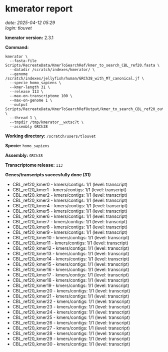 # kmerator report
*date: 2025-04-12 05:29*  
*login: tlouvet*

**kmerator version:** 2.3.1

**Command:**

```
kmerator \
  --fasta-file Scripts/RecreateData/KmerToSearchRef/kmer_to_search_CBL_ref20.fasta \
  --datadir /scratch/indexes/kmerator/ \
  --genome /scratch/indexes/jellyfish/human/GRCh38_with_MT_canonical.jf \
  --specie homo_sapiens \
  --kmer-length 31 \
  --release 113 \
  --max-on-transcriptome 100 \
  --max-on-genome 1 \
  --output Scripts/RecreateData/KmerToSearchRefOutput/kmer_to_search_CBL_ref20_output \
  --thread 1 \
  --tmpdir /tmp/kmerator__wxtsc7t \
  --assembly GRCh38
```

**Working directory:** `/scratch/users/tlouvet`

**Specie:** `homo_sapiens`

**Assembly:** `GRCh38`

**Transcriptome release:** `113`

**Genes/transcripts succesfully done (31)**

- CBL_ref20_kmer0 - kmers/contigs: 1/1 (level: transcript)
- CBL_ref20_kmer1 - kmers/contigs: 1/1 (level: transcript)
- CBL_ref20_kmer2 - kmers/contigs: 1/1 (level: transcript)
- CBL_ref20_kmer3 - kmers/contigs: 1/1 (level: transcript)
- CBL_ref20_kmer4 - kmers/contigs: 1/1 (level: transcript)
- CBL_ref20_kmer5 - kmers/contigs: 1/1 (level: transcript)
- CBL_ref20_kmer6 - kmers/contigs: 1/1 (level: transcript)
- CBL_ref20_kmer7 - kmers/contigs: 1/1 (level: transcript)
- CBL_ref20_kmer8 - kmers/contigs: 1/1 (level: transcript)
- CBL_ref20_kmer9 - kmers/contigs: 1/1 (level: transcript)
- CBL_ref20_kmer10 - kmers/contigs: 1/1 (level: transcript)
- CBL_ref20_kmer11 - kmers/contigs: 1/1 (level: transcript)
- CBL_ref20_kmer12 - kmers/contigs: 1/1 (level: transcript)
- CBL_ref20_kmer13 - kmers/contigs: 1/1 (level: transcript)
- CBL_ref20_kmer14 - kmers/contigs: 1/1 (level: transcript)
- CBL_ref20_kmer15 - kmers/contigs: 1/1 (level: transcript)
- CBL_ref20_kmer16 - kmers/contigs: 1/1 (level: transcript)
- CBL_ref20_kmer17 - kmers/contigs: 1/1 (level: transcript)
- CBL_ref20_kmer18 - kmers/contigs: 1/1 (level: transcript)
- CBL_ref20_kmer19 - kmers/contigs: 1/1 (level: transcript)
- CBL_ref20_kmer20 - kmers/contigs: 1/1 (level: transcript)
- CBL_ref20_kmer21 - kmers/contigs: 1/1 (level: transcript)
- CBL_ref20_kmer22 - kmers/contigs: 1/1 (level: transcript)
- CBL_ref20_kmer23 - kmers/contigs: 1/1 (level: transcript)
- CBL_ref20_kmer24 - kmers/contigs: 1/1 (level: transcript)
- CBL_ref20_kmer25 - kmers/contigs: 1/1 (level: transcript)
- CBL_ref20_kmer26 - kmers/contigs: 1/1 (level: transcript)
- CBL_ref20_kmer27 - kmers/contigs: 1/1 (level: transcript)
- CBL_ref20_kmer28 - kmers/contigs: 1/1 (level: transcript)
- CBL_ref20_kmer29 - kmers/contigs: 1/1 (level: transcript)
- CBL_ref20_kmer30 - kmers/contigs: 1/1 (level: transcript)
